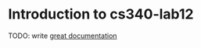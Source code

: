 # Introduction to cs340-lab12

TODO: write [great documentation](http://jacobian.org/writing/what-to-write/)
